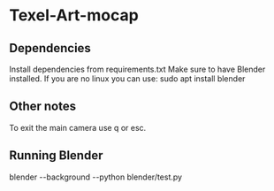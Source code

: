 # Texel-Art-mocap

## Dependencies
Install dependencies from requirements.txt
Make sure to have Blender installed. If you are no linux you can use: sudo apt install blender
## Other notes
To exit the main camera use q or esc.


## Running Blender
blender --background --python blender/test.py